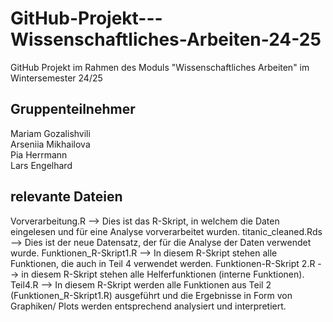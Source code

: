 # GitHub-Projekt---Wissenschaftliches-Arbeiten-24-25
GitHub Projekt im Rahmen des Moduls "Wissenschaftliches Arbeiten" im Wintersemester 24/25
## Gruppenteilnehmer
Mariam Gozalishvili  
Arseniia Mikhailova  
Pia Herrmann  
Lars Engelhard
## relevante Dateien
Vorverarbeitung.R --> Dies ist das R-Skript, in welchem die Daten eingelesen und für eine Analyse vorverarbeitet wurden.
titanic_cleaned.Rds --> Dies ist der neue Datensatz, der für die Analyse der Daten verwendet wurde.
Funktionen_R-Skript1.R --> In diesem R-Skript stehen alle Funktionen, die auch in Teil 4 verwendet werden.
Funktionen-R-Skript 2.R --> in diesem R-Skript stehen alle Helferfunktionen (interne Funktionen).
Teil4.R --> In diesem R-Skript werden alle Funktionen aus Teil 2 (Funktionen_R-Skript1.R) ausgeführt und die Ergebnisse in Form von Graphiken/ Plots werden entsprechend analysiert und interpretiert.
